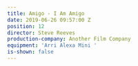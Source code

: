 ```yaml
---
title: Amigo - I Am Amigo
date: 2019-06-26 09:57:00 Z
position: 12
director: Steve Reeves
production-company: Another Film Company
equipment: 'Arri Alexa Mini '
is-shown: false
---
```


